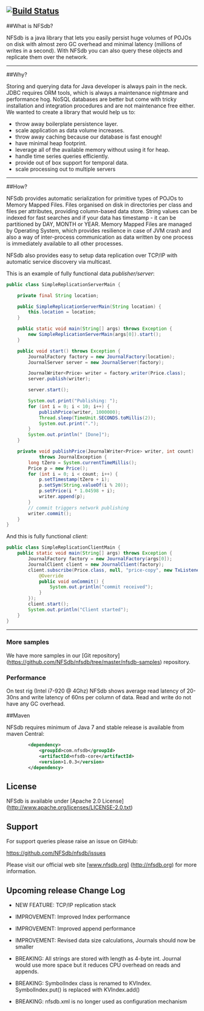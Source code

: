 [![Build Status](https://secure.travis-ci.org/NFSdb/nfsdb.png?branch=master)](http://travis-ci.org/NFSdb/nfsdb)
---


##What is NFSdb?

NFSdb is a java library that lets you easily persist huge volumes of POJOs on disk with almost zero GC overhead and minimal latency (millions of writes in a second). With NFSdb you can also query these objects and replicate them over the network.

---

##Why?

Storing and querying data for Java developer is always pain in the neck. JDBC requires ORM tools, which is always a maintenance nightmare and performance hog. NoSQL databases are better but come with tricky installation and integration procedures and are not maintenance free either. We wanted to create a library that would help us to:

- throw away boilerplate persistence layer.
- scale application as data volume increases.
- throw away caching because our database is fast enough!
- have minimal heap footprint.
- leverage all of the available memory without using it for heap.
- handle time series queries efficiently.
- provide out of box support for temporal data.
- scale processing out to multiple servers

---

##How?

NFSdb provides automatic serialization for primitive types of POJOs to Memory Mapped Files. Files organised on disk in directories per class and files per attributes, providing column-based data store. String values can be indexed for fast searches and if your data has timestamp - it can be partitioned by DAY, MONTH or YEAR. Memory Mapped Files are managed by Operating System, which provides resilience in case of JVM crash and also a way of inter-process communication as data written by one process is immediately available to all other processes.

NFSdb also provides easy to setup data replication over TCP/IP with automatic service discovery via multicast.

This is an example of fully functional data _publisher/server_:

```java
public class SimpleReplicationServerMain {

    private final String location;

    public SimpleReplicationServerMain(String location) {
        this.location = location;
    }

    public static void main(String[] args) throws Exception {
        new SimpleReplicationServerMain(args[0]).start();
    }

    public void start() throws Exception {
        JournalFactory factory = new JournalFactory(location);
        JournalServer server = new JournalServer(factory);

        JournalWriter<Price> writer = factory.writer(Price.class);
        server.publish(writer);

        server.start();

        System.out.print("Publishing: ");
        for (int i = 0; i < 10; i++) {
            publishPrice(writer, 1000000);
            Thread.sleep(TimeUnit.SECONDS.toMillis(2));
            System.out.print(".");
        }
        System.out.println(" [Done]");
    }

    private void publishPrice(JournalWriter<Price> writer, int count) 
            throws JournalException {
        long tZero = System.currentTimeMillis();
        Price p = new Price();
        for (int i = 0; i < count; i++) {
            p.setTimestamp(tZero + i);
            p.setSym(String.valueOf(i % 20));
            p.setPrice(i * 1.04598 + i);
            writer.append(p);
        }
        // commit triggers network publishing
        writer.commit();
    }
}
```

And this is fully functional _client_:

```java
public class SimpleReplicationClientMain {
    public static void main(String[] args) throws Exception {
        JournalFactory factory = new JournalFactory(args[0]);
        JournalClient client = new JournalClient(factory);
        client.subscribe(Price.class, null, "price-copy", new TxListener() {
            @Override
            public void onCommit() {
                System.out.println("commit received");
            }
        });
        client.start();
        System.out.println("Client started");
    }
}
```
---

### More samples

We have more samples in our [Git repository] (https://github.com/NFSdb/nfsdb/tree/master/nfsdb-samples) repository.

### Performance

On test rig (Intel i7-920 @ 4Ghz) NFSdb shows average read latency of 20-30ns and write latency of 60ns per column of data. Read and write do not have any GC overhead.


##Maven

NFSdb requires minimum of Java 7 and stable release is available from maven Central:

```xml
        <dependency>
            <groupId>com.nfsdb</groupId>
            <artifactId>nfsdb-core</artifactId>
            <version>1.0.3</version>
        </dependency>

```


## License

NFSdb is available under [Apache 2.0 License] (http://www.apache.org/licenses/LICENSE-2.0.txt)

## Support

For support queries please raise an issue on GitHub:

https://github.com/NFSdb/nfsdb/issues

Please visit our official web site [www.nfsdb.org] (http://nfsdb.org) for more information.

## Upcoming release Change Log

- NEW FEATURE:   TCP/IP replication stack

- IMPROVEMENT:  Improved Index performance
- IMPROVEMENT:  Improved append performance
- IMPROVEMENT:  Revised data size calculations, Journals should now be smaller
 
- BREAKING:     All strings are stored with length as 4-byte int. Journal would use more space but it reduces CPU overhead on reads and appends.
- BREAKING:     SymbolIndex class is renamed to KVIndex. SymbolIndex.put() is replaced with KVIndex.add()
- BREAKING:     nfsdb.xml is no longer used as configuration mechanism
